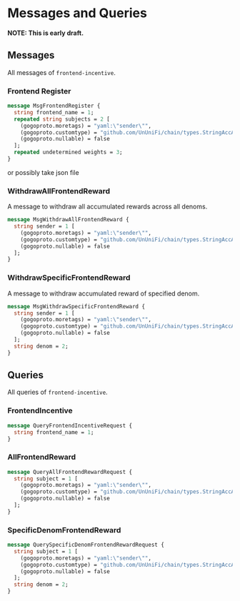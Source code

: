 # Messages and Queries

**NOTE: This is early draft.**

## Messages

All messages of `frontend-incentive`.

### Frontend Register

```protobuf
message MsgFrontendRegister {
  string frontend_name = 1;
  repeated string subjects = 2 [
    (gogoproto.moretags) = "yaml:\"sender\"",
    (gogoproto.customtype) = "github.com/UnUniFi/chain/types.StringAccAddress",
    (gogoproto.nullable) = false
  ];
  repeated undetermined weights = 3;
}
```

or possibly take json file

### WithdrawAllFrontendReward

A message to withdraw all accumulated rewards across all denoms.

```protobuf
message MsgWithdrawAllFrontendReward {
  string sender = 1 [
    (gogoproto.moretags) = "yaml:\"sender\"",
    (gogoproto.customtype) = "github.com/UnUniFi/chain/types.StringAccAddress",
    (gogoproto.nullable) = false
  ];
}
```

### WithdrawSpecificFrontendReward

A message to withdraw accumulated reward of specified denom.

```protobuf
message MsgWithdrawSpecificFrontendReward {
  string sender = 1 [
    (gogoproto.moretags) = "yaml:\"sender\"",
    (gogoproto.customtype) = "github.com/UnUniFi/chain/types.StringAccAddress",
    (gogoproto.nullable) = false
  ];
  string denom = 2;
}
```

## Queries

All queries of `frontend-incentive`.

### FrontendIncentive

```protobuf
message QueryFrontendIncentiveRequest {
  string frontend_name = 1;
}
```

### AllFrontendReward

```protobuf
message QueryAllFrontendRewardRequest {
  string subject = 1 [
    (gogoproto.moretags) = "yaml:\"sender\"",
    (gogoproto.customtype) = "github.com/UnUniFi/chain/types.StringAccAddress",
    (gogoproto.nullable) = false
  ];
}
```

### SpecificDenomFrontendReward

```protobuf
message QuerySpecificDenomFrontendRewardRequest {
  string subject = 1 [
    (gogoproto.moretags) = "yaml:\"sender\"",
    (gogoproto.customtype) = "github.com/UnUniFi/chain/types.StringAccAddress",
    (gogoproto.nullable) = false
  ];
  string denom = 2;
}
